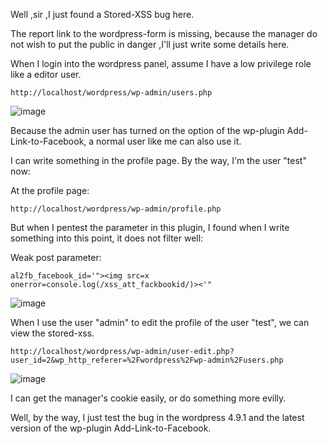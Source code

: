 Well ,sir ,I just found a Stored-XSS bug here.

The report link to the wordpress-form is missing, because the manager do not wish to put the public in danger ,I'll just write some details here.


When I login into the wordpress panel, assume I have a low privilege role like a editor user.

```
http://localhost/wordpress/wp-admin/users.php
```
![image](https://raw.githubusercontent.com/d4wner/Vulnerabilities-Report/master/pic/Add-Link-to-Facebook/roles.png)

Because the admin user has turned on the option of the wp-plugin  Add-Link-to-Facebook, a normal user like me can also use it.

I can write something in the profile page.
By the way, I'm the user "test" now:

At the profile page:
```
http://localhost/wordpress/wp-admin/profile.php
```

But when I pentest the  parameter in this plugin, I found when I write something into this point, it does not filter well:


Weak post parameter:
```
al2fb_facebook_id='"><img src=x onerror=console.log(/xss_att_fackbookid/)><'"
```

![image](https://raw.githubusercontent.com/d4wner/Vulnerabilities-Report/master/pic/Add-Link-to-Facebook/insert-xss.png)

When I use the user "admin" to edit the profile of the user "test", we can view the stored-xss.

```
http://localhost/wordpress/wp-admin/user-edit.php?user_id=2&wp_http_referer=%2Fwordpress%2Fwp-admin%2Fusers.php
```

![image](https://raw.githubusercontent.com/d4wner/Vulnerabilities-Report/master/pic/Add-Link-to-Facebook/view-xss.png)


I can get the manager's cookie easily, or do something more evilly.


Well,  by the way, I just test the bug in the wordpress 4.9.1 and the latest version of the wp-plugin Add-Link-to-Facebook.
